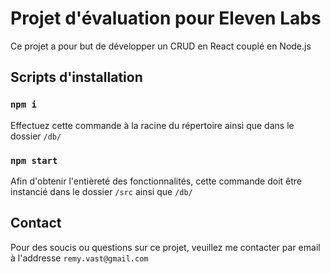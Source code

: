 # Projet d'évaluation pour Eleven Labs

Ce projet a pour but de développer un CRUD en React couplé en Node.js

## Scripts d'installation

### `npm i`

Effectuez cette commande à la racine du répertoire ainsi que dans le dossier `/db/`


### `npm start`

Afin d'obtenir l'entièreté des fonctionnalités, cette commande doit être instancié dans le dossier `/src` ainsi que `/db/`


## Contact

Pour des soucis ou questions sur ce projet, veuillez me contacter par email à l'addresse `remy.vast@gmail.com`